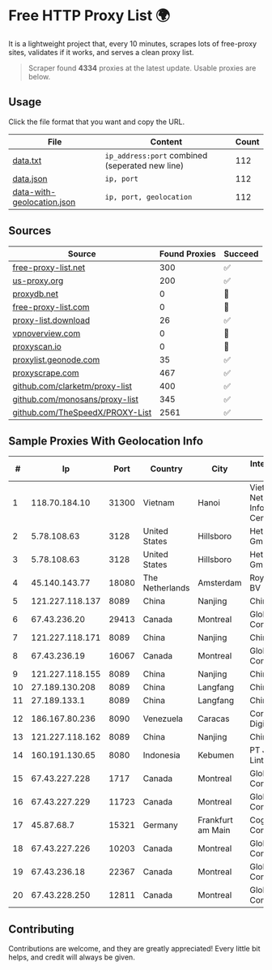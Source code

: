 
# Free HTTP Proxy List 🌍

It is a lightweight project that, every 10 minutes, scrapes lots of free-proxy sites, validates if it works, and serves a clean proxy list.


> Scraper found **4334** proxies at the latest update. Usable proxies are below.

## Usage

Click the file format that you want and copy the URL.


|File|Content|Count|
|----|-------|-----|
|[data.txt](https://raw.githubusercontent.com/themiralay/Proxy-List-World/master/data.txt)|`ip_address:port` combined (seperated new line)|112|
|[data.json](https://raw.githubusercontent.com/themiralay/Proxy-List-World/master/data.json)|`ip, port`|112|
|[data-with-geolocation.json](https://raw.githubusercontent.com/themiralay/Proxy-List-World/master/data-with-geolocation.json)|`ip, port, geolocation`|112|

## Sources

|Source|Found Proxies|Succeed|
|------|-------------|-------|
|[free-proxy-list.net](https://free-proxy-list.net)|300|✅|
|[us-proxy.org](https://www.us-proxy.org)|200|✅|
|[proxydb.net](http://proxydb.net)|0|🚫|
|[free-proxy-list.com](https://free-proxy-list.com/?page=&port=&type%5B%5D=http&type%5B%5D=https&up_time=0&search=Search)|0|🚫|
|[proxy-list.download](https://www.proxy-list.download/HTTP)|26|✅|
|[vpnoverview.com](https://vpnoverview.com/privacy/anonymous-browsing/free-proxy-servers)|0|🚫|
|[proxyscan.io](https://www.proxyscan.io)|0|🚫|
|[proxylist.geonode.com](https://proxylist.geonode.com/api/proxy-list?limit=300&page=1&sort_by=lastChecked&sort_type=desc&protocols=http,https)|35|✅|
|[proxyscrape.com](https://api.proxyscrape.com/v2/?request=displayproxies&protocol=http&timeout=10000&country=all&ssl=all&anonymity=all)|467|✅|
|[github.com/clarketm/proxy-list](https://raw.githubusercontent.com/clarketm/proxy-list/master/proxy-list-raw.txt)|400|✅|
|[github.com/monosans/proxy-list](https://raw.githubusercontent.com/monosans/proxy-list/main/proxies/http.txt)|345|✅|
|[github.com/TheSpeedX/PROXY-List](https://raw.githubusercontent.com/TheSpeedX/PROXY-List/master/http.txt)|2561|✅|


## Sample Proxies With Geolocation Info

|#|Ip|Port|Country|City|Internet Service Provider|
|-|--|----|-------|----|-------------------------|
|1|118.70.184.10|31300|Vietnam|Hanoi|Vietnam Internet Network Information Center|
|2|5.78.108.63|3128|United States|Hillsboro|Hetzner Online GmbH|
|3|5.78.108.63|3128|United States|Hillsboro|Hetzner Online GmbH|
|4|45.140.143.77|18080|The Netherlands|Amsterdam|RoyaleHosting BV|
|5|121.227.118.137|8089|China|Nanjing|China Telecom|
|6|67.43.236.20|29413|Canada|Montreal|GloboTech Communications|
|7|121.227.118.171|8089|China|Nanjing|China Telecom|
|8|67.43.236.19|16067|Canada|Montreal|GloboTech Communications|
|9|121.227.118.155|8089|China|Nanjing|China Telecom|
|10|27.189.130.208|8089|China|Langfang|Chinanet|
|11|27.189.133.1|8089|China|Langfang|Chinanet|
|12|186.167.80.236|8090|Venezuela|Caracas|Corporacion Digitel C.A|
|13|121.227.118.162|8089|China|Nanjing|China Telecom|
|14|160.191.130.65|8080|Indonesia|Kebumen|PT Jaringan Lintas Maritim|
|15|67.43.227.228|1717|Canada|Montreal|GloboTech Communications|
|16|67.43.227.229|11723|Canada|Montreal|GloboTech Communications|
|17|45.87.68.7|15321|Germany|Frankfurt am Main|Cogent Communications|
|18|67.43.227.226|10203|Canada|Montreal|GloboTech Communications|
|19|67.43.236.18|22367|Canada|Montreal|GloboTech Communications|
|20|67.43.228.250|12811|Canada|Montreal|GloboTech Communications|



## Contributing

Contributions are welcome, and they are greatly appreciated! Every
little bit helps, and credit will always be given.

